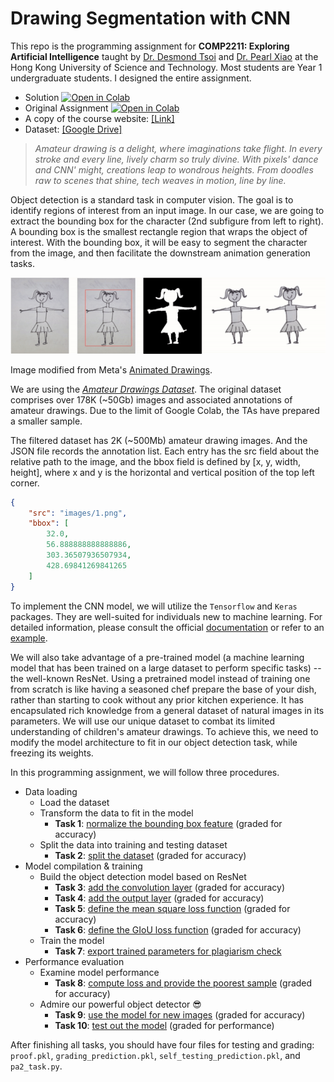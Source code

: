 # Drawing Segmentation with CNN
This repo is the programming assignment for **COMP2211: Exploring Artificial Intelligence** taught by [Dr. Desmond Tsoi](https://www.cse.ust.hk/~desmond/) and [Dr. Pearl Xiao](https://huiruxiao.github.io/) at the Hong Kong University of Science and Technology. Most students are Year 1 undergraduate students. I designed the entire assignment.

- Solution [![Open in Colab](https://colab.research.google.com/assets/colab-badge.svg)](https://colab.research.google.com/drive/1dZ_U6PHbpGhaQwtvh-VyUcV8KxfIkZFz?usp=sharing)
- Original Assignment [![Open in Colab](https://colab.research.google.com/assets/colab-badge.svg)](https://drive.google.com/file/d/1Far4ljNXZfqIU-vH5zxW9HKcRhpEjtmA/view?usp=sharing
)
- A copy of the course website: [[Link]](https://shellywhen.github.io/CNN-drawing-segmentation/)
- Dataset: [[Google Drive]](https://drive.google.com/drive/folders/1Sm8F1y7Fuh_pEJhKDnUTxv2H3vQK8jGM?usp=sharing)

> *Amateur drawing is a delight, where imaginations take flight.*
*In every stroke and every line, lively charm so truly divine.*
*With pixels' dance and CNN' might, creations leap to wondrous heights.*
*From doodles raw to scenes that shine, tech weaves in motion, line by line.*

Object detection is a standard task in computer vision. The goal is to identify regions of interest from an input image. In our case, we are going to extract the bounding box for the character (2nd subfigure from left to right). A bounding box is the smallest rectangle region that wraps the object of interest. With the bounding box, it will be easy to segment the character from the image, and then facilitate the downstream animation generation tasks.

![](./images/segmentation-illustration.gif)

Image modified from Meta's [Animated Drawings](https://github.com/facebookresearch/AnimatedDrawings).

We are using the [*Amateur Drawings Dataset*](https://github.com/facebookresearch/AnimatedDrawings?tab=readme-ov-file#amateur-drawings-dataset). The original dataset comprises over 178K (~50Gb) images and associated annotations of amateur drawings. Due to the limit of Google Colab, the TAs have prepared a smaller sample.

The filtered dataset has 2K (~500Mb) amateur drawing images. And the JSON file records the annotation list. Each entry has the src field about the relative path to the image, and the bbox field is defined by [x, y, width, height], where x and y is the horizontal and vertical position of the top left corner.

```json
{
    "src": "images/1.png",
    "bbox": [
        32.0,
        56.888888888888886,
        303.36507936507934,
        428.69841269841265
    ]
}
```

To implement the CNN model, we will utilize the `Tensorflow` and `Keras` packages. They are well-suited for individuals new to machine learning. For detailed information, please consult the official [documentation](https://www.tensorflow.org/api_docs/python/tf) or refer to an [example](https://www.tensorflow.org/hub/tutorials/object_detection).

We will also take advantage of a pre-trained model (a machine learning model that has been trained on a large dataset to perform specific tasks) -- the well-known ResNet. Using a pretrained model instead of training one from scratch is like having a seasoned chef prepare the base of your dish, rather than starting to cook without any prior kitchen experience. It has encapsulated rich knowledge from a general dataset of natural images in its parameters. We will use our unique dataset to combat its limited understanding of children's amateur drawings. To achieve this, we need to modify the model architecture to fit in our object detection task, while freezing its weights.

In this programming assignment, we will follow three procedures.

- Data loading
  - Load the dataset
  - Transform the data to fit in the model
     - **Task 1**: <u>normalize the bounding box feature</u> (graded for accuracy)
  - Split the data into training and testing dataset
     - **Task 2**: <u>split the dataset</u> (graded for accuracy)
- Model compilation & training
  - Build the object detection model based on ResNet
     - **Task 3**: <u>add the convolution layer</u> (graded for accuracy)
     - **Task 4**: <u>add the output layer</u> (graded for accuracy)
     - **Task 5**: <u>define the mean square loss function</u> (graded for accuracy)
     - **Task 6**: <u>define the GIoU loss function</u> (graded for accuracy)
  - Train the model
     - **Task 7**: <u>export trained parameters for plagiarism check</u>
- Performance evaluation
  - Examine model performance
     - **Task 8**: <u>compute loss and provide the poorest sample</u> (graded for accuracy)
  - Admire our powerful object detector 😎
     - **Task 9**: <u>use the model for new images</u> (graded for accuracy)
     - **Task 10**: <u>test out the model</u> (graded for performance)

After finishing all tasks, you should have four files for testing and grading: `proof.pkl`, `grading_prediction.pkl`, `self_testing_prediction.pkl`, and `pa2_task.py`.
